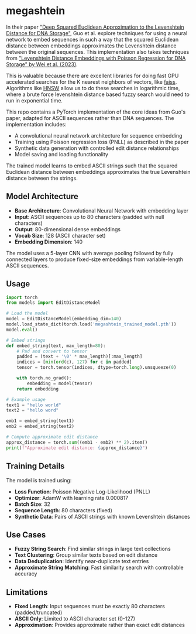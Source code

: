 # megashtein

In their paper ["Deep Squared Euclidean Approximation to the Levenshtein Distance for DNA Storage"](https://arxiv.org/abs/2207.04684), Guo et al. explore techniques for using a neural network to embed sequences in such a way that the squared Euclidean distance between embeddings approximates the Levenshtein distance between the original sequences. This implementation also takes techniques from ["Levenshtein Distance Embeddings with Poisson Regression for DNA Storage" by Wei et al. (2023)](https://arxiv.org/pdf/2312.07931v1).

This is valuable because there are excellent libraries for doing fast GPU accelerated searches for the K nearest neighbors of vectors, like [faiss](https://github.com/facebookresearch/faiss). Algorithms like [HNSW](https://en.wikipedia.org/wiki/Hierarchical_navigable_small_world) allow us to do these searches in logarithmic time, where a brute force levenshtein distance based fuzzy search would need to run in exponential time.

This repo contains a PyTorch implementation of the core ideas from Guo's paper, adapted for ASCII sequences rather than DNA sequences. The implementation includes:

- A convolutional neural network architecture for sequence embedding
- Training using Poisson regression loss (PNLL) as described in the paper
- Synthetic data generation with controlled edit distance relationships
- Model saving and loading functionality

The trained model learns to embed ASCII strings such that the squared Euclidean distance between embeddings approximates the true Levenshtein distance between the strings.

## Model Architecture

- **Base Architecture**: Convolutional Neural Network with embedding layer
- **Input**: ASCII sequences up to 80 characters (padded with null characters)
- **Output**: 80-dimensional dense embeddings
- **Vocab Size**: 128 (ASCII character set)
- **Embedding Dimension**: 140

The model uses a 5-layer CNN with average pooling followed by fully connected layers to produce fixed-size embeddings from variable-length ASCII sequences.

## Usage

```python
import torch
from models import EditDistanceModel

# Load the model
model = EditDistanceModel(embedding_dim=140)
model.load_state_dict(torch.load('megashtein_trained_model.pth'))
model.eval()

# Embed strings
def embed_string(text, max_length=80):
    # Pad and convert to tensor
    padded = (text + '\0' * max_length)[:max_length]
    indices = [min(ord(c), 127) for c in padded]
    tensor = torch.tensor(indices, dtype=torch.long).unsqueeze(0)

    with torch.no_grad():
        embedding = model(tensor)
    return embedding

# Example usage
text1 = "hello world"
text2 = "hello word"

emb1 = embed_string(text1)
emb2 = embed_string(text2)

# Compute approximate edit distance
approx_distance = torch.sum((emb1 - emb2) ** 2).item()
print(f"Approximate edit distance: {approx_distance}")
```

## Training Details

The model is trained using:
- **Loss Function**: Poisson Negative Log-Likelihood (PNLL)
- **Optimizer**: AdamW with learning rate 0.000817
- **Batch Size**: 32
- **Sequence Length**: 80 characters (fixed)
- **Synthetic Data**: Pairs of ASCII strings with known Levenshtein distances

## Use Cases

- **Fuzzy String Search**: Find similar strings in large text collections
- **Text Clustering**: Group similar texts based on edit distance
- **Data Deduplication**: Identify near-duplicate text entries
- **Approximate String Matching**: Fast similarity search with controllable accuracy

## Limitations

- **Fixed Length**: Input sequences must be exactly 80 characters (padded/truncated)
- **ASCII Only**: Limited to ASCII character set (0-127)
- **Approximation**: Provides approximate rather than exact edit distances
